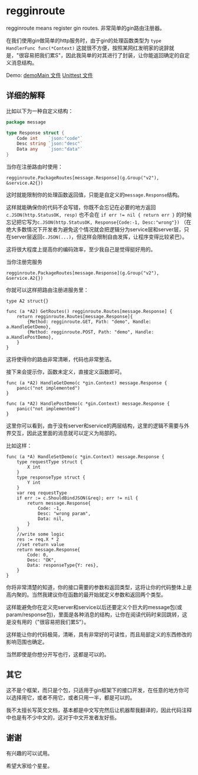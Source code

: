 # regginroute

regginroute means register gin routes. 非常简单的gin路由注册器。 

在我们使用gin做简单的http服务时，由于gin的处理函数类型为 `type HandlerFunc func(*Context)` 这就很不方便，按照某网红发明家的说辞就是，"很容易把我们累S"，因此我简单的对其进行了封装，让你能返回确定的自定义消息结构。

Demo:
[demoMain 文件](/demo/main/main.go)
[Unittest 文件](/reg_route_test.go)

## 详细的解释

比如以下为一种自定义结构：
```go
package message

type Response struct {
	Code int    `json:"code"`
	Desc string `json:"desc"`
	Data any    `json:"data"`
}
```
当你在注册路由时使用：
```
regginroute.PackageRoutes[message.Response](g.Group("v2"), &service.A2{})
```
这时就能限制你的处理函数返回值，只能是自定义的`message.Response`结构。

这样就能确保你的代码不会写错，你既不会忘记在必要的地方返回`c.JSON(http.StatusOK, resp)` 也不会在 `if err != nil { return err }` 的时候忘记把它写为`c.JSON(http.StatusOK, Response{Code:-1, Desc:"wrong"})` （在绝大多数情况下开发者为避免这个情况就会把逻辑分为service层和server层，只在server层返回`c.JSON(...)`，但这样会限制自由发挥，让程序变得比较紧巴）。

这将很大程度上提高你的编码效率，至少我自己是觉得挺好用的。

当你注册完服务
```
regginroute.PackageRoutes[message.Response](g.Group("v2"), &service.A2{})
```

你就可以这样把路由注册进服务里：
```
type A2 struct{}

func (a *A2) GetRoutes() regginroute.Routes[message.Response] {
	return regginroute.Routes[message.Response]{
		{Method: regginroute.GET, Path: "demo", Handle: a.HandleGetDemo},
		{Method: regginroute.POST, Path: "demo", Handle: a.HandlePostDemo},
	}
}
```
这将使得你的路由非常清晰，代码也非常整洁。

接下来会提示你，函数未定义，直接定义函数即可。
```
func (a *A2) HandleGetDemo(c *gin.Context) message.Response {
	panic("not implemented")
}

func (a *A2) HandlePostDemo(c *gin.Context) message.Response {
	panic("not implemented")
}
```
这里你可以看到，由于没有server和service的两层结构，这里的逻辑不需要与外界交互，因此这里面的消息就可以定义为局部的。

比如这样：
```
func (a *A) HandleSetDemo(c *gin.Context) message.Response {
	type requestType struct {
		X int
	}
	type responseType struct {
		Y int
	}
	var req requestType
	if err := c.ShouldBindJSON(&req); err != nil {
		return message.Response{
			Code: -1,
			Desc: "wrong param",
			Data: nil,
		}
	}
	//write some logic
	res := req.X * 2
	//set return value
	return message.Response{
		Code: 0,
		Desc: "OK",
		Data: responseType{Y: res},
	}
}
```
你将非常清楚的知道，你的接口需要的参数和返回类型，这将让你的代码整体上是高内聚的。当然我建议你在函数的最开始就定义参数和返回两个类型。

这样能避免你在定义完server和service以后还要定义个巨大的message包(或param/response包)，里面是各种消息的结构，让你在阅读代码时来回跳转，这是没有用的（"很容易把我们累S"）。

这样能让你的代码极简，清晰，具有非常好的可读性，而且局部定义的东西修改的影响范围也确定。

当然即使是你想分开写也行，这都是可以的。

## 其它
这不是个框架，而只是个包，只适用于gin框架下的接口开发，在任意的地方你可以选择用它，或者不用它，或者只用一半，都是可以的。

我不太擅长写英文文档，基本都是中文写完然后让机器帮我翻译的，因此代码注释中也是有不少中文的，这对于中文开发者友好些。

## 谢谢
有兴趣的可以试用。

希望大家给个星星。
